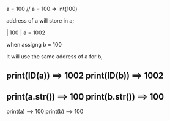 a = 100
// a = 100 => int(100)

address of a will store in a;
 
| 100 |   a = 1002 

when assigng b = 100

It will use the same address of a for b,

print(ID(a))  ==> 1002 
print(ID(b))  ==> 1002
----------
print(a.__str__())  ==> 100
print(b.__str__())  ==> 100
----------
print(a) ==> 100
print(b) ==> 100